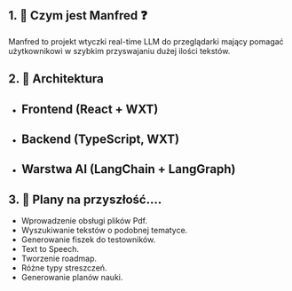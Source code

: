 ## 1. 🤔 Czym jest Manfred ❓
Manfred to projekt wtyczki real-time LLM do przeglądarki mający pomagać użytkownikowi w szybkim przyswajaniu dużej ilości tekstów.


## 2. 👷 Architektura
- **Frontend (React + WXT)**
  - 
- **Backend (TypeScript, WXT)**
  -   
- **Warstwa AI (LangChain + LangGraph)**  
  -

## 3. 🚀 Plany na przyszłość....
- Wprowadzenie obsługi plików Pdf.
- Wyszukiwanie tekstów o podobnej tematyce.
- Generowanie fiszek do testowników.
- Text to Speech.
- Tworzenie roadmap.
- Różne typy streszczeń.
- Generowanie planów nauki.
  
